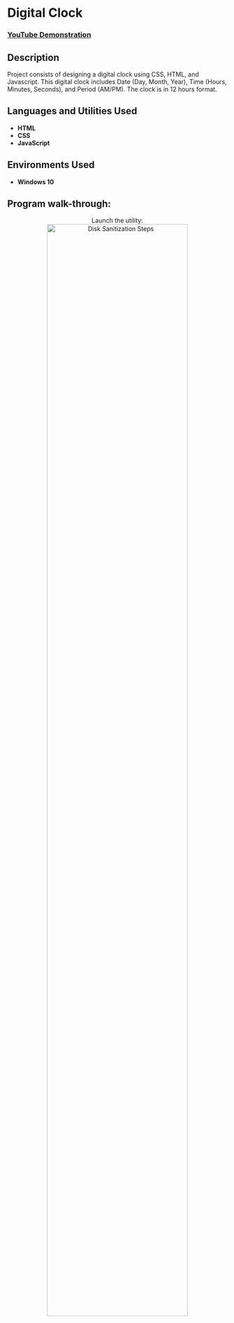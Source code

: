<h1> Digital Clock </h1>

 ### [YouTube Demonstration](https://youtu.be/7eJexJVCqJo)

<h2>Description</h2>
Project consists of designing a digital clock using CSS, HTML, and Javascript. This digital clock includes Date (Day, Month, Year), Time (Hours, Minutes, Seconds), and Period (AM/PM). The clock is in 12 hours format. 
<br />


<h2>Languages and Utilities Used</h2>

- <b>HTML</b> 
- <b>CSS</b>
- <b>JavaScript</b>

<h2>Environments Used </h2>

- <b>Windows 10</b> 

<h2>Program walk-through:</h2>

<p align="center">
Launch the utility: <br/>
<img src="https://i.imgur.com/62TgaWL.png" height="80%" width="80%" alt="Disk Sanitization Steps"/>
<br />
</p>

<!--
 ```diff
- text in red
+ text in green
! text in orange
# text in gray
@@ text in purple (and bold)@@
```
--!>
